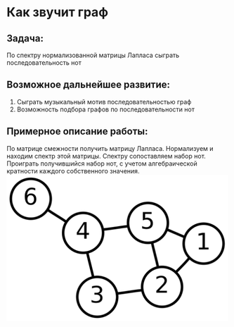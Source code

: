 # Как звучит граф
## Задача:

По спектру нормализованной матрицы Лапласа сыграть последовательность нот

## Возможное дальнейшее развитие:

1) Сыграть музыкальный мотив последовательностью граф
2) Возможность подбора графов по последовательности нот

## Примерное описание работы:

По матрице смежности получить матрицу Лапласа. 
Нормализуем и находим спектр этой матрицы.
Спектру сопоставляем набор нот.
Проиграть получившийся набор нот, с учетом алгебраической кратности каждого собственного значения. 
![Image of Yaktocat](https://github.com/shevelev-a/AGT2020/blob/main/graph_example.png)
